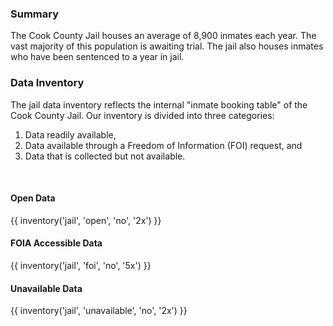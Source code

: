### Summary  

The Cook County Jail houses an average of 8,900 inmates each year. The vast majority of this population is awaiting trial. The jail also houses inmates who have been sentenced to a year in jail.

### Data Inventory  

The jail data inventory reflects the internal "inmate booking table" of the Cook County Jail. Our inventory is divided into three categories:
<ol>
  <li>Data readily available,</li>
  <li>Data available through a Freedom of Information (FOI) request, and</li>
  <li>Data that is collected but not available.</li>
</ol>
<br>

#### Open Data

{{ inventory('jail', 'open', 'no', '2x') }}

#### FOIA Accessible Data

{{ inventory('jail', 'foi', 'no', '5x') }}

#### Unavailable Data

{{ inventory('jail', 'unavailable', 'no', '2x') }}
